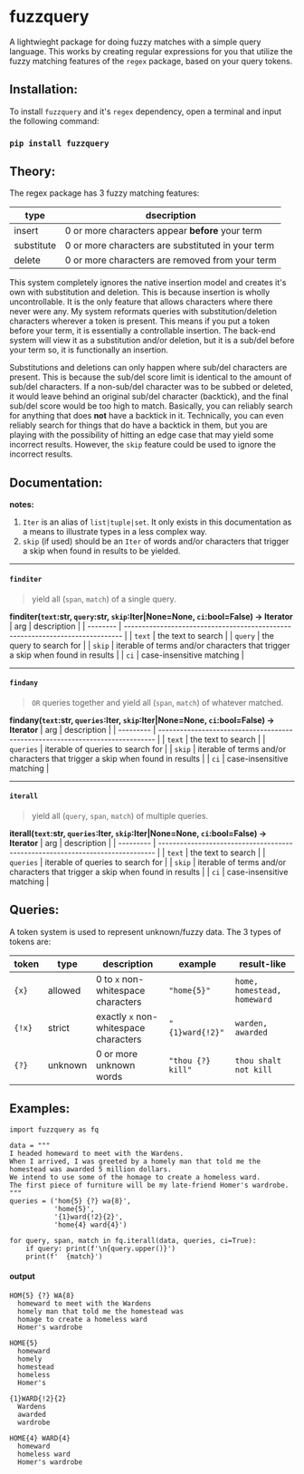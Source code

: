 # fuzzquery
A lightwieght package for doing fuzzy matches with a simple query language. This works by creating regular expressions for you that utilize the fuzzy matching features of the `regex` package, based on your query tokens. 


## Installation:
To install `fuzzquery` and it's `regex` dependency, open a terminal and input the following command: 
### `pip install fuzzquery`

## Theory:
The regex package has 3 fuzzy matching features:

| type       | dsecription                                       |
| ---------- | ------------------------------------------------- |
| insert     | 0 or more characters appear **before** your term  |
| substitute | 0 or more characters are substituted in your term |
| delete     | 0 or more characters are removed from your term   |

This system completely ignores the native insertion model and creates it's own with substitution and deletion. This is because insertion is wholly uncontrollable. It is the only feature that allows characters where there never were any. My system reformats queries with substitution/deletion characters wherever a token is present. This means if you put a token before your term, it is essentially a controllable insertion. The back-end system will view it as a substitution and/or deletion, but it is a sub/del before your term so, it is functionally an insertion. 

Substitutions and deletions can only happen where sub/del characters are present. This is because the sub/del score limit is identical to the amount of sub/del characters. If a non-sub/del character was to be subbed or deleted, it would leave behind an original sub/del character (backtick), and the final sub/del score would be too high to match. Basically, you can reliably search for anything that does **not** have a backtick in it. Technically, you can even reliably search for things that do have a backtick in them, but you are playing with the possibility of hitting an edge case that may yield some incorrect results. However, the `skip` feature could be used to ignore the incorrect results.

## Documentation:

**notes:**

1) `Iter` is an alias of `list|tuple|set`. It only exists in this documentation as a means to illustrate types in a less complex way.
2) `skip` (if used) should be an `Iter` of words and/or characters that trigger a skip when found in results to be yielded.

--------

#### `finditer`
> yield all (`span`, `match`) of a single query.

**finditer(`text`:str, `query`:str, `skip`:Iter|None=None, `ci`:bool=False) -> Iterator**
| arg      | description                                                                   |
| -------- | ----------------------------------------------------------------------------- |
| `text`   | the text to search                                                            |
| `query`  | the query to search for                                                       |
| `skip`   | iterable of terms and/or characters that trigger a skip when found in results |
| `ci`     | case-insensitive matching                                                     |

--------

#### `findany`
> `OR` queries together and yield all (`span`, `match`) of whatever matched.

**findany(`text`:str, `queries`:Iter, `skip`:Iter|None=None, `ci`:bool=False) -> Iterator**
| arg       | description                                                                   |
| --------- | ----------------------------------------------------------------------------- |
| `text`    | the text to search                                                            |
| `queries` | iterable of queries to search for                                             |
| `skip`    | iterable of terms and/or characters that trigger a skip when found in results |
| `ci`      | case-insensitive matching                                                     |

--------

#### `iterall`
> yield all (`query`, `span`, `match`) of multiple queries.

**iterall(`text`:str, `queries`:Iter, `skip`:Iter|None=None, `ci`:bool=False) -> Iterator**
| arg       | description                                                                   |
| --------- | ----------------------------------------------------------------------------- |
| `text`    | the text to search                                                            |
| `queries` | iterable of queries to search for                                             |
| `skip`    | iterable of terms and/or characters that trigger a skip when found in results |
| `ci`      | case-insensitive matching                                                     |


## Queries:

A token system is used to represent unknown/fuzzy data. The 3 types of tokens are:

| token  | type    | description                           | example           | result-like                     |
| ------ | ------- | ------------------------------------- | ----------------- | ------------------------------- |
| `{x}`  | allowed | 0 to `x` non-whitespace characters    | `"home{5}"`       | `home, homestead, homeward`     |
| `{!x}` | strict  | exactly `x` non-whitespace characters | `"{1}ward{!2}"`   | `warden, awarded`               |
| `{?}`  | unknown | 0 or more unknown words               | `"thou {?} kill"` | `thou shalt not kill`           |

## Examples:

```python3
import fuzzquery as fq

data = """ 
I headed homeward to meet with the Wardens. 
When I arrived, I was greeted by a homely man that told me the homestead was awarded 5 million dollars.
We intend to use some of the homage to create a homeless ward. 
The first piece of furniture will be my late-friend Homer's wardrobe.
"""
queries = ('hom{5} {?} wa{8}', 
           'home{5}', 
           '{1}ward{!2}{2}', 
           'home{4} ward{4}')

for query, span, match in fq.iterall(data, queries, ci=True):
    if query: print(f'\n{query.upper()}')
    print(f'  {match}')
```

#### output
```none
HOM{5} {?} WA{8}
  homeward to meet with the Wardens
  homely man that told me the homestead was
  homage to create a homeless ward
  Homer's wardrobe

HOME{5}
  homeward
  homely
  homestead
  homeless
  Homer's

{1}WARD{!2}{2}
  Wardens
  awarded
  wardrobe

HOME{4} WARD{4}
  homeward
  homeless ward
  Homer's wardrobe
```
